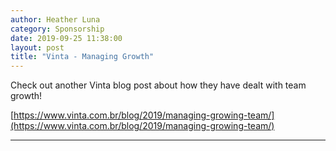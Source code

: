 ```yaml
---
author: Heather Luna
category: Sponsorship
date: 2019-09-25 11:38:00
layout: post
title: "Vinta - Managing Growth"
---
```


Check out another Vinta blog post about how they have dealt with team growth!

[https://www.vinta.com.br/blog/2019/managing-growing-team/](https://www.vinta.com.br/blog/2019/managing-growing-team/)

---
